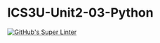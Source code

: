 # ICS3U-Unit2-03-Python

[![GitHub's Super Linter](https://github.com/Huzaifa-Khalid-2/ICS3U-Unit2-03-Python/workflows/GitHub's%20Super%20Linter/badge.svg)](https://github.com/Huzaifa-Khalid-2/ICS3U-Unit2-03-Python/actions)
